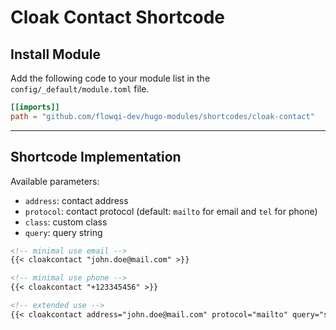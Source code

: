 # Cloak Contact Shortcode

## Install Module

Add the following code to your module list in the `config/_default/module.toml` file.

```toml
[[imports]]
path = "github.com/flowqi-dev/hugo-modules/shortcodes/cloak-contact"
```

<hr>

## Shortcode Implementation

Available parameters:

* `address`: contact address
* `protocol`: contact protocol (default: `mailto` for email and `tel` for phone)
* `class`: custom class
* `query`: query string

```md
<!-- minimal use email -->
{{< cloakcontact "john.doe@mail.com" >}}

<!-- minimal use phone -->
{{< cloakcontact "+123345456" >}}

<!-- extended use -->
{{< cloakcontact address="john.doe@mail.com" protocol="mailto" query="subject=Test Subject" class="btn btn-primary" >}}
```
